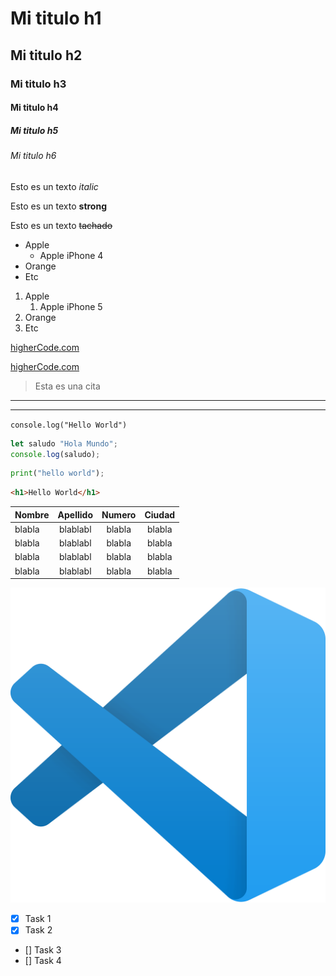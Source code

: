 <!-- ? HEADINGS || Encabezados --------->
# Mi titulo h1
## Mi titulo h2
### Mi titulo h3
#### Mi titulo h4 
##### Mi titulo h5 
###### Mi titulo h6


<!-- ? formatos---------->


<!-- ? italic---------->
Esto es un texto *italic*

<!-- ? strong || negritas ---------->
Esto es un texto **strong**

<!-- ? strong || strikethrough ---------->
Esto es un texto ~~tachado~~


<!-- ?? UNORDER LIST (UL) -->

* Apple
    * Apple iPhone 4
* Orange
* Etc


1. Apple
    1. Apple iPhone 5
2. Orange
3. Etc


<!-- ? Enlaces---------->
[higherCode.com](https://www.highercode.com)

[higherCode.com](https://www.highercode.com "Custom Title")

<!--  ?? Citas -->
> Esta es una cita



<!-- ?? Lineas Divisoras o hr -->
---
___


<!-- ?? Lineas de codigo -->
`console.log("Hello World")`


<!-- ?? Bloques de codigo -->
```javascript
let saludo "Hola Mundo";
console.log(saludo);
```

```python
print("hello world");
```

```html
<h1>Hello World</h1>
```



<!--  ?? Generando tablas apartir de codigo -->
|Nombre|Apellido|Numero|Ciudad|
|------|:------:|:----:|:----:|
|blabla|blablabl|blabla|blabla|
|blabla|blablabl|blabla|blabla|
|blabla|blablabl|blabla|blabla|
|blabla|blablabl|blabla|blabla|


<!-- ? generando imagenes  -->

![Visual studio code logo](vscode.png "Vs code Logo")


<!-- ?? GITHUB MARKDOWN -->

* [x] Task 1
* [x] Task 2
* [] Task 3
* [] Task 4

